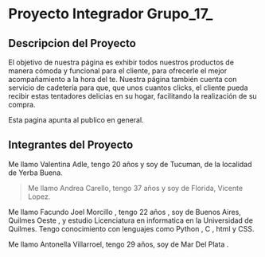 # Proyecto Integrador Grupo_17_ # 
## Descripcion del Proyecto ##
 El objetivo de nuestra página es exhibir todos nuestros productos de manera cómoda y funcional para el cliente, para ofrecerle el mejor acompañamiento a la hora del te. Nuestra página también cuenta con servicio de cadetería para que, que unos cuantos clicks, el cliente pueda recibir estas tentadores delicias en su hogar, facilitando la realización de su compra.

Esta pagina apunta al publico en general.

## Integrantes del Proyecto ##

Me llamo Valentina Adle, tengo 20 años y soy de Tucuman, de la localidad de Yerba Buena.

> Me llamo Andrea Carello, tengo 37 años y soy de Florida, Vicente Lopez.

Me llamo Facundo Joel Morcillo , tengo 22 años , soy de Buenos Aires,  Quilmes Oeste , y estudio
Licenciatura en informatica en la Universidad de Quilmes. Tengo conocimiento con lenguajes como Python , C , html y CSS.

Me llamo Antonella Villarroel, tengo 29 años, soy de Mar Del Plata .
